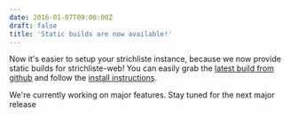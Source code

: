 ```yaml
---
date: 2016-01-07T09:00:00Z
draft: false
title: 'Static builds are now available!'
---
```


Now it's easier to setup your strichliste instance, because we now provide static builds for strichliste-web! You can easily grab the [latest build from github](https://github.com/hackerspace-bootstrap/strichliste-web/releases) and follow the [install instructions](/install/).

We're currently working on major features. Stay tuned for the next major release
